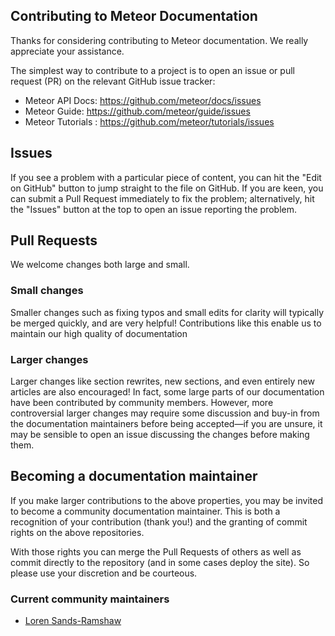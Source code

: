 ## Contributing to Meteor Documentation

Thanks for considering contributing to Meteor documentation. We really appreciate your assistance.

The simplest way to contribute to a project is to open an issue or pull request (PR) on the relevant GitHub issue tracker:

 - Meteor API Docs: https://github.com/meteor/docs/issues
 - Meteor Guide: https://github.com/meteor/guide/issues
 - Meteor Tutorials : https://github.com/meteor/tutorials/issues

## Issues

If you see a problem with a particular piece of content, you can hit the "Edit on GitHub" button to jump straight to the file on GitHub. If you are keen, you can submit a Pull Request immediately to fix the problem; alternatively, hit the "Issues" button at the top to open an issue reporting the problem.

## Pull Requests

We welcome changes both large and small.

### Small changes

Smaller changes such as fixing typos and small edits for clarity will typically be merged quickly, and are very helpful! Contributions like this enable us to maintain our high quality of documentation

### Larger changes

Larger changes like section rewrites, new sections, and even entirely new articles are also encouraged! In fact, some large parts of our documentation have been contributed by community members. However, more controversial larger changes may require some discussion and buy-in from the documentation maintainers before being accepted—if you are unsure, it may be sensible to open an issue discussing the changes before making them.

## Becoming a documentation maintainer

If you make larger contributions to the above properties, you may be invited to become a community documentation maintainer. This is both a recognition of your contribution (thank you!) and the granting of commit rights on the above repositories.

With those rights you can merge the Pull Requests of others as well as commit directly to the repository (and in some cases deploy the site). So please use your discretion and be courteous.

### Current community maintainers

- [Loren Sands-Ramshaw](http://github.com/lorensr)
